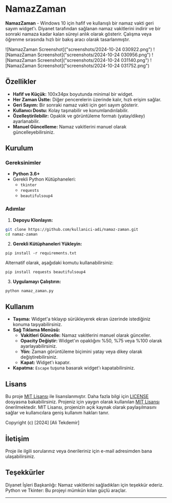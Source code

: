 # NamazZaman

**NamazZaman** - Windows 10 için hafif ve kullanışlı bir namaz vakti geri sayım widget'ı. Diyanet tarafından sağlanan namaz vakitlerini indirir ve bir sonraki namaza kadar kalan süreyi anlık olarak gösterir. Çalışma veya öğrenme sırasında hızlı bir bakış aracı olarak tasarlanmıştır.

![NamazZaman Screenshot]("screenshots/2024-10-24 030922.png")
![NamazZaman Screenshot]("screenshots/2024-10-24 030956.png")
![NamazZaman Screenshot]("screenshots/2024-10-24 031140.png")
![NamazZaman Screenshot]("screenshots/2024-10-24 031752.png")

## Özellikler

- **Hafif ve Küçük:** 100x34px boyutunda minimal bir widget.
- **Her Zaman Üstte:** Diğer pencerelerin üzerinde kalır, hızlı erişim sağlar.
- **Geri Sayım:** Bir sonraki namaz vakti için geri sayım gösterir.
- **Kullanıcı Dostu:** Kolay taşınabilir ve konumlandırılabilir.
- **Özelleştirilebilir:** Opaklık ve görüntüleme formatı (yatay/dikey) ayarlanabilir.
- **Manuel Güncelleme:** Namaz vakitlerini manuel olarak güncelleyebilirsiniz.

## Kurulum

### Gereksinimler

- **Python 3.6+**
- Gerekli Python Kütüphaneleri:
  - `tkinter`
  - `requests`
  - `beautifulsoup4`

### Adımlar

1. **Depoyu Klonlayın:**

  ```bash
  git clone https://github.com/kullanici-adi/namaz-zaman.git
  cd namaz-zaman
  ```

2. **Gerekli Kütüphaneleri Yükleyin:**

  `pip install -r requirements.txt`

  Alternatif olarak, aşağıdaki komutu kullanabilirsiniz:

  `pip install requests beautifulsoup4`

3. **Uygulamayı Çalıştırın:**

  `python namaz_zaman.py`

## Kullanım

- **Taşıma:** Widget'a tıklayıp sürükleyerek ekran üzerinde istediğiniz konuma taşıyabilirsiniz.
- **Sağ Tıklama Menüsü:**
  - **Vakitleri Güncelle:** Namaz vakitlerini manuel olarak günceller.
  - **Opacity Değiştir:** Widget'ın opaklığını %50, %75 veya %100 olarak ayarlayabilirsiniz.
  - **Yön:** Zaman görüntüleme biçimini yatay veya dikey olarak değiştirebilirsiniz.
  - **Kapat:** Widget'ı kapatır.
- **Kapatma:** `Escape` tuşuna basarak widget'ı kapatabilirsiniz.

## Lisans

Bu proje [MIT Lisansı](https://opensource.org/licenses/MIT) ile lisanslanmıştır. Daha fazla bilgi için [LICENSE](https://opensource.org/licenses/MIT) dosyasına bakabilirsiniz.
Projeniz için yaygın olarak kullanılan [MIT Lisansı](https://opensource.org/licenses/MIT) önerilmektedir. MIT Lisansı, projenizin açık kaynak olarak paylaşılmasını sağlar ve kullanıcılara geniş kullanım hakları tanır.

Copyright (c) [2024] [Ali Tekdemir]

## İletişim

Proje ile ilgili sorularınız veya önerileriniz için e-mail adresimden bana ulaşabilirsiniz.

## Teşekkürler

Diyanet İşleri Başkanlığı: Namaz vakitlerini sağladıkları için teşekkür ederiz.
Python ve Tkinter: Bu projeyi mümkün kılan güçlü araçlar.

---
